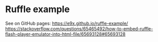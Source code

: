 # Ruffle example

See on GitHub pages: https://e9x.github.io/ruffle-example/
https://stackoverflow.com/questions/65465492/how-to-embed-ruffle-flash-player-emulator-into-html-file/65693128#65693128
